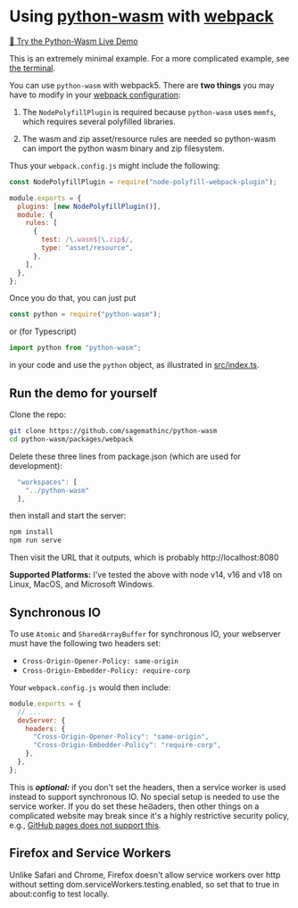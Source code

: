 # Using [python-wasm](https://www.npmjs.com/package/python-wasm) with [webpack](https://webpack.js.org/)

[🔗 Try the Python-Wasm Live Demo](https://python-wasm.cocalc.com/)

This is an extremely minimal example. For a more complicated example, see [the terminal](../terminal/README.md).

You can use `python-wasm` with webpack5. There are **two things**
you may have to modify in your [webpack configuration](./webpack.config.js):

1. The `NodePolyfillPlugin` is required because `python-wasm` uses `memfs`, which requires several polyfilled libraries.

2. The wasm and zip asset/resource rules are needed so python\-wasm
   can import the python wasm binary and zip filesystem.

Thus your `webpack.config.js` might include the following:

```js
const NodePolyfillPlugin = require("node-polyfill-webpack-plugin");

module.exports = {
  plugins: [new NodePolyfillPlugin()],
  module: {
    rules: [
      {
        test: /\.wasm$|\.zip$/,
        type: "asset/resource",
      },
    ],
  },
};
```

Once you do that, you can just put

```js
const python = require("python-wasm");
```

or (for Typescript)

```ts
import python from "python-wasm";
```

in your code and use the `python` object, as illustrated
in [src/index.ts](./src/index.ts).

## Run the demo for yourself

Clone the repo:

```sh
git clone https://github.com/sagemathinc/python-wasm
cd python-wasm/packages/webpack
```

Delete these three lines from package.json (which are used
for development):

```js
  "workspaces": [
    "../python-wasm"
  ],
```

then install and start the server:

```sh
npm install
npm run serve
```

Then visit the URL that it outputs, which is probably http://localhost:8080

**Supported Platforms:** I've tested the above with node v14, v16 and v18 on Linux, MacOS, and Microsoft Windows.

## Synchronous IO

To use `Atomic` and `SharedArrayBuffer` for synchronous IO, your webserver must have the following two headers set:

- `Cross-Origin-Opener-Policy: same-origin`
- `Cross-Origin-Embedder-Policy: require-corp`

Your `webpack.config.js` would then include:

```js
module.exports = {
  // ...
  devServer: {
    headers: {
      "Cross-Origin-Opener-Policy": "same-origin",
      "Cross-Origin-Embedder-Policy": "require-corp",
    },
  },
};
```

This is _**optional:**_ if you don't set the headers, then a service worker is
used instead to support synchronous IO. No special setup is needed to use the
service worker. If you do set these heϨaders, then other things on a complicated
website may break since it's a highly restrictive security policy, e.g., [GitHub
pages does not support
this](https://github.com/github-community/community/discussions/13309).

## Firefox and Service Workers

Unlike Safari and Chrome, Firefox doesn't allow service workers over http without setting dom.serviceWorkers.testing.enabled, so set that to true in about:config to test locally.
